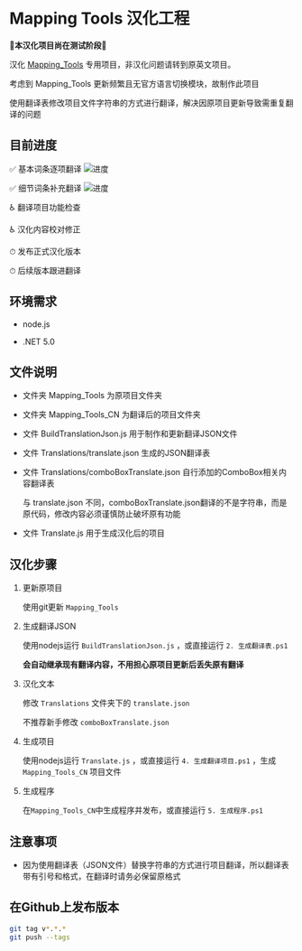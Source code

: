 # Mapping Tools 汉化工程

🚧**本汉化项目尚在测试阶段**🚧

汉化 [Mapping_Tools](https://github.com/OliBomby/Mapping_Tools) 专用项目，非汉化问题请转到原英文项目。

考虑到 Mapping_Tools 更新频繁且无官方语言切换模块，故制作此项目

使用翻译表修改项目文件字符串的方式进行翻译，解决因原项目更新导致需重复翻译的问题

## 目前进度

✅ 基本词条逐项翻译 ![进度](https://geps.dev/progress/100)

✅ 细节词条补充翻译 ![进度](https://geps.dev/progress/100)

♿ 翻译项目功能检查

♿ 汉化内容校对修正

⏱ 发布正式汉化版本

⏱ 后续版本跟进翻译

## 环境需求

- node.js

- .NET 5.0

## 文件说明

- 文件夹 Mapping_Tools 为原项目文件夹

- 文件夹 Mapping_Tools_CN 为翻译后的项目文件夹

- 文件 BuildTranslationJson.js 用于制作和更新翻译JSON文件

- 文件 Translations/translate.json 生成的JSON翻译表

- 文件 Translations/comboBoxTranslate.json 自行添加的ComboBox相关内容翻译表
  
  与 translate.json 不同，comboBoxTranslate.json翻译的不是字符串，而是原代码，修改内容必须谨慎防止破坏原有功能

- 文件 Translate.js 用于生成汉化后的项目

## 汉化步骤

1. 更新原项目

   使用git更新 ```Mapping_Tools```

2. 生成翻译JSON

   使用nodejs运行 ```BuildTranslationJson.js``` ，或直接运行 ```2. 生成翻译表.ps1```

   **会自动继承现有翻译内容，不用担心原项目更新后丢失原有翻译**

3. 汉化文本

   修改 ```Translations``` 文件夹下的 ```translate.json```

   不推荐新手修改 ```comboBoxTranslate.json```

4. 生成项目

   使用nodejs运行 ```Translate.js``` ，或直接运行 ```4. 生成翻译项目.ps1``` ，生成 ```Mapping_Tools_CN``` 项目文件

5. 生成程序

   在```Mapping_Tools_CN```中生成程序并发布，或直接运行 ```5. 生成程序.ps1```

## 注意事项

- 因为使用翻译表（JSON文件）替换字符串的方式进行项目翻译，所以翻译表带有引号和格式，在翻译时请务必保留原格式

## 在Github上发布版本

```bash
git tag v*.*.* 
git push --tags
```
